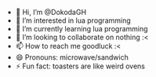 - 👋 Hi, I’m @DokodaGH
- 👀 I’m interested in lua programming
- 🌱 I’m currently learning lua programming
- 💞️ I’m looking to collaborate on nothing :<
- 📫 How to reach me goodluck :<
- 😄 Pronouns: microwave/sandwich
- ⚡ Fun fact: toasters are like weird ovens

<!---
DokodaGH/DokodaGH is a ✨ special ✨ repository because its `README.md` (this file) appears on your GitHub profile.
You can click the Preview link to take a look at your changes.
--->
